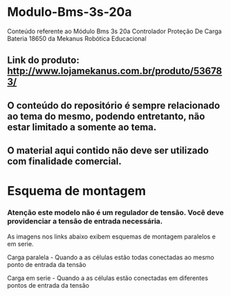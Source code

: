 # Modulo-Bms-3s-20a
Conteúdo referente ao Módulo Bms 3s 20a Controlador Proteção De Carga Bateria 18650 da Mekanus Robótica Educacional


## Link do produto: http://www.lojamekanus.com.br/produto/536783/



## O conteúdo do repositório é sempre relacionado ao tema do mesmo, podendo entretanto, não estar limitado a somente ao tema. 

## O material aqui contido não deve ser utilizado com finalidade comercial.


# Esquema de montagem

### Atenção este modelo não é um regulador de tensão. Você deve providenciar a tensão de entrada necessária.

As imagens nos links abaixo exibem esquemas de montagem paralelos e em serie. 

Carga paralela - Quando a as células estão todas conectadas ao mesmo ponto de entrada da tensão

Carga em serie - Quando a as células estão conectadas em diferentes pontos de entrada da tensão




